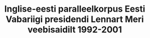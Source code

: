 ---
title: 'Inglise-eesti paralleelkorpus Eesti Vabariigi presidendi Lennart Meri veebisaidilt 1992-2001'
title_en: 'English-Estonian parallel corpus from the web site of Lennart Meri, President of the Republic of Estonia, 1992-2001'
notes: 'Eesti Vabariigi presidendi Lennart Meri veebisaidilt https://vp1992-2001.president.ee/est/ koostatud inglise-eesti paralleelkorpus, aastatest 1992-2001'
notes_en: 'English-Estonian parallel corpus compiled from the web site https://vp1992-2001.president.ee/eng/ of Lennart Meri, President of the Republic of Estonia, 1992-2001'
category:
  - Valitsus ja avalik sektor
category_en:
  - Government and Public Sector
resources:
  - name: President Meri paralleelkorpus
    url: 'https://www.elrc-share.eu/repository/browse/english-estonian-parallel-corpus-from-the-web-site-of-lennart-meri-president-of-the-republic-of-estonia-1992-2001/b6cf4e12e67511e8b7d400155d026706ef5b5ac27f324ac19042cbe1a939ce85/'
    format: TMX
    interactive: 'False'
license: OTHER
update_freq: 'http://purl.org/linked-data/sdmx/2009/code#freq-A'
organization: Vabariigi Presidendi Kantselei
maintainer_name: ''
maintainer_email: ''
maintainer_phone: ''
date_issued: '20/03/2020'
date_modified: 2020/05/14
---